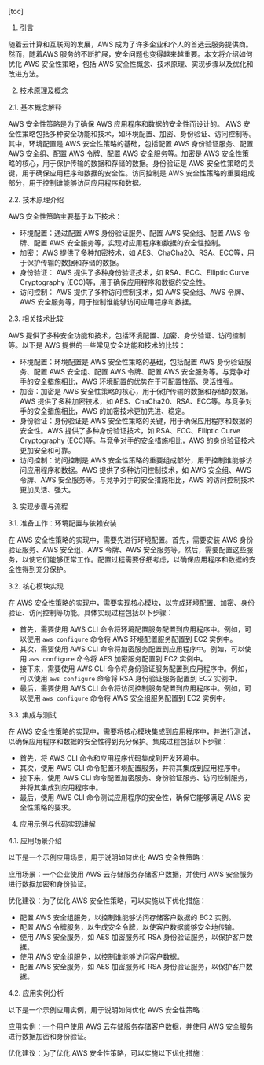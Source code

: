 
[toc]                    
                
                
1. 引言

随着云计算和互联网的发展，AWS 成为了许多企业和个人的首选云服务提供商。然而，随着AWS 服务的不断扩展，安全问题也变得越来越重要。本文将介绍如何优化 AWS 安全性策略，包括 AWS 安全性概念、技术原理、实现步骤以及优化和改进方法。

2. 技术原理及概念

2.1. 基本概念解释

AWS 安全性策略是为了确保 AWS 应用程序和数据的安全性而设计的。 AWS 安全性策略包括多种安全功能和技术，如环境配置、加密、身份验证、访问控制等。其中，环境配置是 AWS 安全性策略的基础，包括配置 AWS 身份验证服务、配置 AWS 安全组、配置 AWS 令牌、配置 AWS 安全服务等。加密是 AWS 安全性策略的核心，用于保护传输的数据和存储的数据。身份验证是 AWS 安全性策略的关键，用于确保应用程序和数据的安全性。访问控制是 AWS 安全性策略的重要组成部分，用于控制谁能够访问应用程序和数据。

2.2. 技术原理介绍

AWS 安全性策略主要基于以下技术：

- 环境配置：通过配置 AWS 身份验证服务、配置 AWS 安全组、配置 AWS 令牌、配置 AWS 安全服务等，实现对应用程序和数据的安全性控制。
- 加密： AWS 提供了多种加密技术，如 AES、ChaCha20、RSA、ECC等，用于保护传输的数据和存储的数据。
- 身份验证： AWS 提供了多种身份验证技术，如 RSA、ECC、Elliptic Curve Cryptography (ECC)等，用于确保应用程序和数据的安全性。
- 访问控制： AWS 提供了多种访问控制技术，如 AWS 安全组、AWS 令牌、AWS 安全服务等，用于控制谁能够访问应用程序和数据。

2.3. 相关技术比较

AWS 提供了多种安全功能和技术，包括环境配置、加密、身份验证、访问控制等。以下是 AWS 提供的一些常见安全功能和技术的比较：

- 环境配置：环境配置是 AWS 安全性策略的基础，包括配置 AWS 身份验证服务、配置 AWS 安全组、配置 AWS 令牌、配置 AWS 安全服务等。与竞争对手的安全措施相比，AWS 环境配置的优势在于可配置性高、灵活性强。
- 加密：加密是 AWS 安全性策略的核心，用于保护传输的数据和存储的数据。AWS 提供了多种加密技术，如 AES、ChaCha20、RSA、ECC等。与竞争对手的安全措施相比，AWS 的加密技术更加先进、稳定。
- 身份验证：身份验证是 AWS 安全性策略的关键，用于确保应用程序和数据的安全性。AWS 提供了多种身份验证技术，如 RSA、ECC、Elliptic Curve Cryptography (ECC)等。与竞争对手的安全措施相比，AWS 的身份验证技术更加安全和可靠。
- 访问控制：访问控制是 AWS 安全性策略的重要组成部分，用于控制谁能够访问应用程序和数据。AWS 提供了多种访问控制技术，如 AWS 安全组、AWS 令牌、AWS 安全服务等。与竞争对手的安全措施相比，AWS 的访问控制技术更加灵活、强大。

3. 实现步骤与流程

3.1. 准备工作：环境配置与依赖安装

在 AWS 安全性策略的实现中，需要先进行环境配置。首先，需要安装 AWS 身份验证服务、AWS 安全组、AWS 令牌、AWS 安全服务等。然后，需要配置这些服务，以使它们能够正常工作。配置过程需要仔细考虑，以确保应用程序和数据的安全性得到充分保护。

3.2. 核心模块实现

在 AWS 安全性策略的实现中，需要实现核心模块，以完成环境配置、加密、身份验证、访问控制等功能。具体实现过程包括以下步骤：

- 首先，需要使用 AWS CLI 命令将环境配置服务配置到应用程序中。例如，可以使用 `aws configure` 命令将 AWS 环境配置服务配置到 EC2 实例中。
- 其次，需要使用 AWS CLI 命令将加密服务配置到应用程序中。例如，可以使用 `aws configure` 命令将 AES 加密服务配置到 EC2 实例中。
- 接下来，需要使用 AWS CLI 命令将身份验证服务配置到应用程序中。例如，可以使用 `aws configure` 命令将 RSA 身份验证服务配置到 EC2 实例中。
- 最后，需要使用 AWS CLI 命令将访问控制服务配置到应用程序中。例如，可以使用 `aws configure` 命令将 AWS 安全组服务配置到 EC2 实例中。

3.3. 集成与测试

在 AWS 安全性策略的实现中，需要将核心模块集成到应用程序中，并进行测试，以确保应用程序和数据的安全性得到充分保护。集成过程包括以下步骤：

- 首先，将 AWS CLI 命令和应用程序代码集成到开发环境中。
- 其次，使用 AWS CLI 命令配置环境配置服务，并将其集成到应用程序中。
- 接下来，使用 AWS CLI 命令配置加密服务、身份验证服务、访问控制服务，并将其集成到应用程序中。
- 最后，使用 AWS CLI 命令测试应用程序的安全性，确保它能够满足 AWS 安全性策略的要求。

4. 应用示例与代码实现讲解

4.1. 应用场景介绍

以下是一个示例应用场景，用于说明如何优化 AWS 安全性策略：

应用场景：一个企业使用 AWS 云存储服务存储客户数据，并使用 AWS 安全服务进行数据加密和身份验证。

优化建议：为了优化 AWS 安全性策略，可以实施以下优化措施：

- 配置 AWS 安全组服务，以控制谁能够访问存储客户数据的 EC2 实例。
- 配置 AWS 令牌服务，以生成安全令牌，以使客户数据能够安全地传输。
- 使用 AWS 安全服务，如 AES 加密服务和 RSA 身份验证服务，以保护客户数据。
- 使用 AWS 安全组服务，以控制谁能够访问客户数据。
- 配置 AWS 安全服务，如 AES 加密服务和 RSA 身份验证服务，以保护客户数据。

4.2. 应用实例分析

以下是一个示例应用实例，用于说明如何优化 AWS 安全性策略：

应用实例：一个用户使用 AWS 云存储服务存储客户数据，并使用 AWS 安全服务进行数据加密和身份验证。

优化建议：为了优化 AWS 安全性策略，可以实施以下优化措施：

